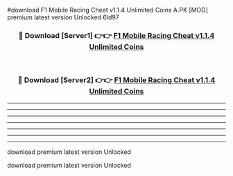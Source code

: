 #download F1 Mobile Racing Cheat v1.1.4 Unlimited Coins A.PK [MOD] premium latest version Unlocked 6ld97 



<div align="center">
<h3>🔴 Download [Server1] 👉👉 <a href="https://download1apk.web.app/">F1 Mobile Racing Cheat v1.1.4 Unlimited Coins</a></h3><br>

<h3>🔴 Download [Server2] 👉👉 <a href="https://download1apk.web.app/">F1 Mobile Racing Cheat v1.1.4 Unlimited Coins</a></h3>
</div>





----------------------------------------------------------

----------------------------------------------------------

----------------------------------------------------------

----------------------------------------------------------

----------------------------------------------------------

----------------------------------------------------------

----------------------------------------------------------

download premium latest version Unlocked

download premium latest version Unlocked
